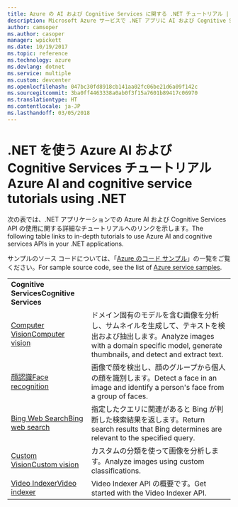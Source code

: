 ```yaml
---
title: Azure の AI および Cognitive Services に関する .NET チュートリアル | Microsoft Docs
description: Microsoft Azure サービスで .NET アプリに AI および Cognitive Services を追加します。
author: camsoper
ms.author: casoper
manager: wpickett
ms.date: 10/19/2017
ms.topic: reference
ms.technology: azure
ms.devlang: dotnet
ms.service: multiple
ms.custom: devcenter
ms.openlocfilehash: 047bc30fd8918cb141aa02fc06be21d6a09f142c
ms.sourcegitcommit: 3ba0ff4463338a0ab0f3f15a7601b89417c06970
ms.translationtype: HT
ms.contentlocale: ja-JP
ms.lasthandoff: 03/05/2018
---
```

# <a name="azure-ai-and-cognitive-service-tutorials-using-net"></a><span data-ttu-id="b7dd0-103">.NET を使う Azure AI および Cognitive Services チュートリアル</span><span class="sxs-lookup"><span data-stu-id="b7dd0-103">Azure AI and cognitive service tutorials using .NET</span></span>

<span data-ttu-id="b7dd0-104">次の表では、.NET アプリケーションでの Azure AI および Cognitive Services API の使用に関する詳細なチュートリアルへのリンクを示します。</span><span class="sxs-lookup"><span data-stu-id="b7dd0-104">The following table links to in-depth tutorials to use Azure AI and cognitive services APIs in your .NET applications.</span></span> 

<span data-ttu-id="b7dd0-105">サンプルのソース コードについては、「[Azure のコード サンプル](https://azure.microsoft.com/resources/samples/?platform=dotnet)」の一覧をご覧ください。</span><span class="sxs-lookup"><span data-stu-id="b7dd0-105">For sample source code, see the list of [Azure service samples](https://azure.microsoft.com/resources/samples/?platform=dotnet).</span></span>

| | |
|---|---|
| <span data-ttu-id="b7dd0-106">**Cognitive Services**</span><span class="sxs-lookup"><span data-stu-id="b7dd0-106">**Cognitive Services**</span></span>| |
| <span data-ttu-id="b7dd0-107">[Computer Vision][1]</span><span class="sxs-lookup"><span data-stu-id="b7dd0-107">[Computer vision][1]</span></span> | <span data-ttu-id="b7dd0-108">ドメイン固有のモデルを含む画像を分析し、サムネイルを生成して、テキストを検出および抽出します。</span><span class="sxs-lookup"><span data-stu-id="b7dd0-108">Analyze images with a domain specific model, generate thumbnails, and detect and extract text.</span></span> | 
| <span data-ttu-id="b7dd0-109">[顔認識][2]</span><span class="sxs-lookup"><span data-stu-id="b7dd0-109">[Face recognition][2]</span></span> | <span data-ttu-id="b7dd0-110">画像で顔を検出し、顔のグループから個人の顔を識別します。</span><span class="sxs-lookup"><span data-stu-id="b7dd0-110">Detect a face in an image and identify a person's face from a group of faces.</span></span> | 
| <span data-ttu-id="b7dd0-111">[Bing Web Search][3]</span><span class="sxs-lookup"><span data-stu-id="b7dd0-111">[Bing web search][3]</span></span>| <span data-ttu-id="b7dd0-112">指定したクエリに関連があると Bing が判断した検索結果を返します。</span><span class="sxs-lookup"><span data-stu-id="b7dd0-112">Return search results that Bing determines are relevant to the specified query.</span></span> |
| <span data-ttu-id="b7dd0-113">[Custom Vision][4]</span><span class="sxs-lookup"><span data-stu-id="b7dd0-113">[Custom vision][4]</span></span> | <span data-ttu-id="b7dd0-114">カスタムの分類を使って画像を分析します。</span><span class="sxs-lookup"><span data-stu-id="b7dd0-114">Analyze images using custom classifications.</span></span> |
| <span data-ttu-id="b7dd0-115">[Video Indexer][5]</span><span class="sxs-lookup"><span data-stu-id="b7dd0-115">[Video indexer][5]</span></span> | <span data-ttu-id="b7dd0-116">Video Indexer API の概要です。</span><span class="sxs-lookup"><span data-stu-id="b7dd0-116">Get started with the Video Indexer API.</span></span>|

[1]: /azure/cognitive-services/computer-vision/tutorials/csharptutorial
[2]: /azure/cognitive-services/face/tutorials/faceapiincsharptutorial
[3]: /azure/cognitive-services/bing-web-search/csharp-ranking-tutorial
[4]: /azure/cognitive-services/custom-vision-service/csharp-tutorial
[5]: /azure/cognitive-services/video-indexer/video-indexer-use-apis

